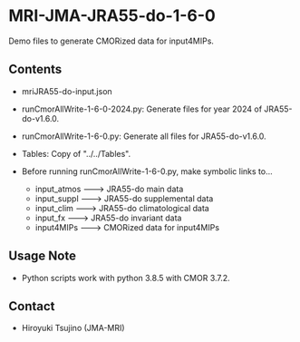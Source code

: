 MRI-JMA-JRA55-do-1-6-0
========

   Demo files to generate CMORized data for input4MIPs.


Contents
--------

   * mriJRA55-do-input.json

   * runCmorAllWrite-1-6-0-2024.py: Generate files for year 2024 of JRA55-do-v1.6.0.

   * runCmorAllWrite-1-6-0.py: Generate all files for JRA55-do-v1.6.0.

   * Tables: Copy of "../../Tables".
   
   * Before running runCmorAllWrite-1-6-0.py, make symbolic links to...

      - input_atmos ---> JRA55-do main data
      - input_suppl ---> JRA55-do supplemental data
      - input_clim  ---> JRA55-do climatological data
      - input_fx    ---> JRA55-do invariant data
      - input4MIPs  ---> CMORized data for input4MIPs
 

Usage Note
--------

   * Python scripts work with python 3.8.5 with CMOR 3.7.2.


Contact
--------

   * Hiroyuki Tsujino (JMA-MRI)
